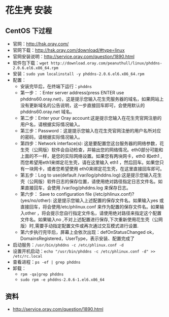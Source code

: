 # 花生壳 安装


## CentOS 下过程

- 官网：<http://hsk.oray.com/> 
- 官网下载：<http://hsk.oray.com/download/#type=linux>
- 官网安装说明：<http://service.oray.com/question/1890.html>
- 软件包下载：`wget http://download.oray.com/peanuthull/linux/phddns-2.0.6.el6.x86_64.rpm`
- 安装：`sudo yum localinstall -y phddns-2.0.6.el6.x86_64.rpm`
- 配置：
    - 安装完毕后，在终端下运行：`phddns`
    - 第一步：：Enter server address(press ENTER use phddns60.oray.net)，这是提示您输入花生壳服务器的域名，如果网站上没有更新域名的公告说明，这一步直接回车即可，会使用默认的 phddns60.oray.net 域名。
    - 第二步：Enter your Oray account:这是提示您输入在花生壳官网注册的用户名，请根据实际情况输入。
    - 第三步：Password：这是提示您输入在花生壳官网注册的用户名所对应的密码，请根据实际情况输入。
    - 第四步：Network interface(s): 这是要配置您这台服务器的网络参数，花生壳（公网版）软件会自动检查，并输出您的网络情况。eth0部分可能和上面的不一样，是您的实际网络设置。如果您有两块网卡，eth0 和eth1 ,而您希望用eth1来绑定花生壳，请在这里输入 eth1 ，然后回车。如果您只有一块网卡，或者您希望使用 eth0来绑定花生壳，在这里直接回车即可。
    - 第五步：Log to use(default /var/log/phddns.log):这是提示您输入花生壳（公网版）软件日志的保存位置，请使用绝对路径指定日志文件名。如果直接回车，会使用 /var/log/phddns.log 来保存日志。
    - 第六步： Save to configuration file (/etc/phlinux.conf)?(yes/no/other): 这是提示您输入上述配置的保存文件名。如果输入yes 或直接回车，将会使用/etc/phlinux.conf 来作为配置的保存文件名。如果输入other ，将会提示您自行指定文件名，请使用绝对路径来指定这个配置文件名。如果输入no ,不对上述配置进行保存,下次重新使用花生壳（公网版）时,需要手动指定配置文件或再次通过交互模式进行设置.
    - 第六步执行完毕后，屏幕上会依次出现：defOnStatusChanged ok，DomainsRegistered，UserType，表示安装、配置完成了
- 启动服务：`/usr/bin/phddns -c /etc/phlinux.conf -d`
- 设置开机启动：`echo "/usr/bin/phddns -c /etc/phlinux.conf -d" >> /etc/rc.local`
- 查看进程：`ps -ef | grep phddns`
- 卸载：
    - `rpm -qa|grep phddns`
    - `sudo rpm -e phddns-2.0.6-1.el6.x86_64`


## 资料

 - <http://service.oray.com/question/1890.html>
 